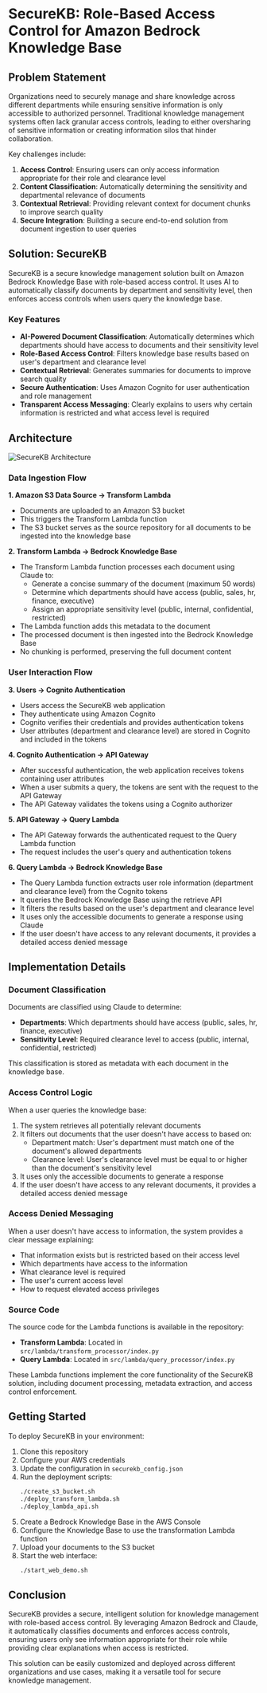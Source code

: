 # SecureKB: Role-Based Access Control for Amazon Bedrock Knowledge Base

## Problem Statement

Organizations need to securely manage and share knowledge across different departments while ensuring sensitive information is only accessible to authorized personnel. Traditional knowledge management systems often lack granular access controls, leading to either oversharing of sensitive information or creating information silos that hinder collaboration.

Key challenges include:

1. **Access Control**: Ensuring users can only access information appropriate for their role and clearance level
2. **Content Classification**: Automatically determining the sensitivity and departmental relevance of documents
3. **Contextual Retrieval**: Providing relevant context for document chunks to improve search quality
4. **Secure Integration**: Building a secure end-to-end solution from document ingestion to user queries

## Solution: SecureKB

SecureKB is a secure knowledge management solution built on Amazon Bedrock Knowledge Base with role-based access control. It uses AI to automatically classify documents by department and sensitivity level, then enforces access controls when users query the knowledge base.

### Key Features

- **AI-Powered Document Classification**: Automatically determines which departments should have access to documents and their sensitivity level
- **Role-Based Access Control**: Filters knowledge base results based on user's department and clearance level
- **Contextual Retrieval**: Generates summaries for documents to improve search quality
- **Secure Authentication**: Uses Amazon Cognito for user authentication and role management
- **Transparent Access Messaging**: Clearly explains to users why certain information is restricted and what access level is required

## Architecture

![SecureKB Architecture](securekb_architecture_horizontal.png)

### Data Ingestion Flow

**1. Amazon S3 Data Source → Transform Lambda**
- Documents are uploaded to an Amazon S3 bucket
- This triggers the Transform Lambda function
- The S3 bucket serves as the source repository for all documents to be ingested into the knowledge base

**2. Transform Lambda → Bedrock Knowledge Base**
- The Transform Lambda function processes each document using Claude to:
  - Generate a concise summary of the document (maximum 50 words)
  - Determine which departments should have access (public, sales, hr, finance, executive)
  - Assign an appropriate sensitivity level (public, internal, confidential, restricted)
- The Lambda function adds this metadata to the document
- The processed document is then ingested into the Bedrock Knowledge Base
- No chunking is performed, preserving the full document content

### User Interaction Flow

**3. Users → Cognito Authentication**
- Users access the SecureKB web application
- They authenticate using Amazon Cognito
- Cognito verifies their credentials and provides authentication tokens
- User attributes (department and clearance level) are stored in Cognito and included in the tokens

**4. Cognito Authentication → API Gateway**
- After successful authentication, the web application receives tokens containing user attributes
- When a user submits a query, the tokens are sent with the request to the API Gateway
- The API Gateway validates the tokens using a Cognito authorizer

**5. API Gateway → Query Lambda**
- The API Gateway forwards the authenticated request to the Query Lambda function
- The request includes the user's query and authentication tokens

**6. Query Lambda → Bedrock Knowledge Base**
- The Query Lambda function extracts user role information (department and clearance level) from the Cognito tokens
- It queries the Bedrock Knowledge Base using the retrieve API
- It filters the results based on the user's department and clearance level
- It uses only the accessible documents to generate a response using Claude
- If the user doesn't have access to any relevant documents, it provides a detailed access denied message

## Implementation Details

### Document Classification

Documents are classified using Claude to determine:

- **Departments**: Which departments should have access (public, sales, hr, finance, executive)
- **Sensitivity Level**: Required clearance level to access (public, internal, confidential, restricted)

This classification is stored as metadata with each document in the knowledge base.

### Access Control Logic

When a user queries the knowledge base:

1. The system retrieves all potentially relevant documents
2. It filters out documents that the user doesn't have access to based on:
   - Department match: User's department must match one of the document's allowed departments
   - Clearance level: User's clearance level must be equal to or higher than the document's sensitivity level
3. It uses only the accessible documents to generate a response
4. If the user doesn't have access to any relevant documents, it provides a detailed access denied message

### Access Denied Messaging

When a user doesn't have access to information, the system provides a clear message explaining:

- That information exists but is restricted based on their access level
- Which departments have access to the information
- What clearance level is required
- The user's current access level
- How to request elevated access privileges

### Source Code

The source code for the Lambda functions is available in the repository:

- **Transform Lambda**: Located in `src/lambda/transform_processor/index.py`
- **Query Lambda**: Located in `src/lambda/query_processor/index.py`

These Lambda functions implement the core functionality of the SecureKB solution, including document processing, metadata extraction, and access control enforcement.

## Getting Started

To deploy SecureKB in your environment:

1. Clone this repository
2. Configure your AWS credentials
3. Update the configuration in `securekb_config.json`
4. Run the deployment scripts:
   ```bash
   ./create_s3_bucket.sh
   ./deploy_transform_lambda.sh
   ./deploy_lambda_api.sh
   ```
5. Create a Bedrock Knowledge Base in the AWS Console
6. Configure the Knowledge Base to use the transformation Lambda function
7. Upload your documents to the S3 bucket
8. Start the web interface:
   ```bash
   ./start_web_demo.sh
   ```

## Conclusion

SecureKB provides a secure, intelligent solution for knowledge management with role-based access control. By leveraging Amazon Bedrock and Claude, it automatically classifies documents and enforces access controls, ensuring users only see information appropriate for their role while providing clear explanations when access is restricted.

This solution can be easily customized and deployed across different organizations and use cases, making it a versatile tool for secure knowledge management.
